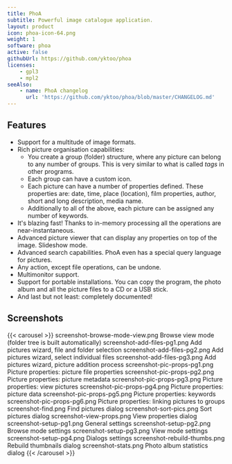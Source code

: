 ```yaml
---
title: PhoA
subtitle: Powerful image catalogue application.
layout: product
icon: phoa-icon-64.png
weight: 1
software: phoa
active: false
githubUrl: https://github.com/yktoo/phoa
licenses:
    - gpl3
    - mpl2
seeAlso:
    - name: PhoA changelog
      url: 'https://github.com/yktoo/phoa/blob/master/CHANGELOG.md'
---
```


## Features

* Support for a multitude of image formats.
* Rich picture organisation capabilities:
    * You create a group (folder) structure, where any picture can belong to any number of groups. This is very similar to what is called <i>tags</i> in other programs.
    * Each group can have a custom icon.
    * Each picture can have a number of properties defined. These properties are: date, time, place (location), film properties, author, short and long description, media name.
    * Additionally to all of the above, each picture can be assigned any number of keywords.
* It's blazing fast! Thanks to in-memory processing all the operations are near-instantaneous.
* Advanced picture viewer that can display any properties on top of the image. Slideshow mode.
* Advanced search capabilities. PhoA even has a special query language for pictures.
* Any action, except file operations, can be undone.
* Multimonitor support.
* Support for portable installations. You can copy the program, the photo album and all the picture files to a CD or a USB stick.
* And last but not least: completely documented!

## Screenshots

{{< carousel >}}
    screenshot-browse-mode-view.png Browse view mode (folder tree is built automatically)
    screenshot-add-files-pg1.png    Add pictures wizard, file and folder selection
    screenshot-add-files-pg2.png    Add pictures wizard, select individual files
    screenshot-add-files-pg3.png    Add pictures wizard, picture addition process
    screenshot-pic-props-pg1.png    Picture properties: picture file properties
    screenshot-pic-props-pg2.png    Picture properties: picture metadata
    screenshot-pic-props-pg3.png    Picture properties: view pictures
    screenshot-pic-props-pg4.png    Picture properties: picture data
    screenshot-pic-props-pg5.png    Picture properties: keywords
    screenshot-pic-props-pg6.png    Picture properties: linking pictures to groups
    screenshot-find.png             Find pictures dialog
    screenshot-sort-pics.png        Sort pictures dialog
    screenshot-view-props.png       View properties dialog
    screenshot-setup-pg1.png        General settings
    screenshot-setup-pg2.png        Browse mode settings
    screenshot-setup-pg3.png        View mode settings
    screenshot-setup-pg4.png        Dialogs settings
    screenshot-rebuild-thumbs.png   Rebuild thumbnails dialog
    screenshot-stats.png            Photo album statistics dialog
{{< /carousel >}}
